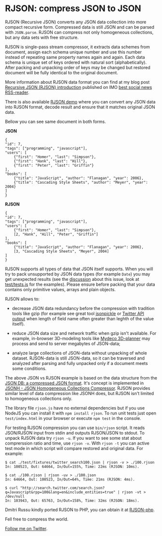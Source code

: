 # RJSON: compress JSON to JSON

RJSON (Recursive JSON) converts any JSON data collection  into more compact recursive form. Compressed data is still JSON and can be parsed with `JSON.parse`. RJSON can compress not only homogeneous collections, but any data sets with free structure.

RJSON is single-pass stream compressor,  it extracts data schemes from document, assign each schema unique number and  use this number  instead of repeating same property names again and again. Each data schema is unique set of keys ordered with natural sort (alphabetically). After packing and unpacking order of keys may be changed but restored document will be fully identical to the original document.

More information about RJSON data format you can find at my blog post [Recursive JSON (RJSON) introduction](http://www.cliws.com/e/06pogA9VwXylo_GknPEeFA/) published on IMO [best social news RSS-reader](http://www.cliws.com/).

There is also available [RJSON demo](http://www.cliws.com/p/rjson/) where you can convert any JSON data into RJSON format, decode result and ensure that it matches original JSON data.

Bellow you can see same document in both forms.

**JSON**

    {
    "id": 7,
    "tags": ["programming", "javascript"],
    "users": [
        {"first": "Homer", "last": "Simpson"},
        {"first": "Hank", "last": "Hill"},
        {"first": "Peter", "last": "Griffin"}
    ],
    "books": [
        {"title": "JavaScript", "author": "Flanagan", "year": 2006},
        {"title": "Cascading Style Sheets", "author": "Meyer", "year": 2004}
    ]
    }

**RJSON**

    {
    "id": 7,
    "tags": ["programming", "javascript"],
    "users": [
        {"first": "Homer", "last": "Simpson"},
        [2, "Hank", "Hill", "Peter", "Griffin"]
    ],
    "books": [
        {"title": "JavaScript", "author": "Flanagan", "year": 2006},
        [3, "Cascading Style Sheets", "Meyer", 2004]
    ]
    }

RJSON supports all types of data that JSON itself supports. When you will try to pack unsupported by JSON data types (for example `Date`) you may get unexpected results (see the [discussion](https://github.com/dogada/RJSON/pull/2/) about this issue, look at [test/tests.js](https://github.com/dogada/RJSON/blob/master/test/tests.js) for the examples). Please ensure before packing that your data contains only primitive values, arrays and plain objects.

RJSON allows to:

* decrease JSON data redundancy before the compression with tradition tools like gzip (for example see great tool [jsonpickle](http://jsonpickle.github.com/) or [Twitter API output](https://dev.twitter.com/docs/api/1.1/get/users/lookup) when length of field name often greater than leghth of the value itself).

* reduce JSON data size and network traffic when gzip isn't available. For example, in-browser 3D-modeling tools like [Mydeco 3D-planner](http://mydeco.com/3d-planner/) may process and send to server  megabytes of JSON-data;

* analyze large collections of JSON-data without unpacking of whole dataset. RJSON-data is still JSON-data, so it can be traversed and analyzed after parsing and fully unpacked only if a document meets  some conditions.

The above JSON vs RJSON example is based on the data structure from the [JSON DB: a compressed JSON format](http://michaux.ca/articles/json-db-a-compressed-json-format). It's concept is implemented in [JSONH - JSON Homogeneous Collections Compressor](https://github.com/WebReflection/JSONH). RJSON provides similar level of data compression like JSONH does, but RJSON isn't limited to homogeneous collections only.

The library file `rjson.js` have no external dependencies but if you use NodeJS you can install it with `npm install rjson`. To run unit tests just open `test/index.html` in your browser or execute `npm test` in the console.

For testing RJSON compression you can use `bin/rjson` script. It reads JSON/RJSON input from stdin and outputs RJSON/JSON to stdout. To unpack RJSON data try `rjson -u`. If you want to see some stat about comprerssion ratio and time, use `rjson -v`. With `rjson -t` you can active test mode in which script will compare restored and original data. For example:

    $ cat ./test/fixtures/twitter_search100.json | rjson -v > ./100.rjson
    In: 100523, Out: 64664, In/Out=155%, Time: 22ms (RJSON: 10ms).

    $ cat ./100.rjson | rjson -uv > ./100.json
    In: 64664, Out: 100523, In/Out=64%, Time: 21ms (RJSON: 4ms).

    $ curl "http://search.twitter.com/search.json?q=Javascript&rpp=100&lang=en&include_entities=true" | rjson -vt > /dev/null
    In: 103943, Out: 65763, In/Out=158%, Time: 32ms (RJSON: 18ms).


Dmitri Russu kindly ported RJSON to PHP, you can obtain it at [RJSON-php](https://github.com/dmitrirussu/RJSON-php).

Fell free to compress the world.

[Follow me on Twitter](https://twitter.com/d0gada).
